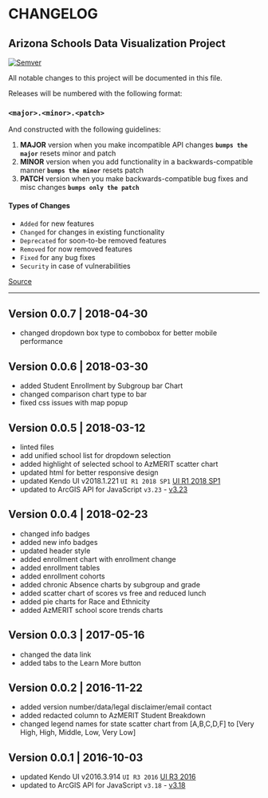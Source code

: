 # CHANGELOG #
## Arizona Schools Data Visualization Project ##

[![Semver](http://img.shields.io/SemVer/2.0.0.png)](http://semver.org/spec/v2.0.0.html)

All notable changes to this project will be documented in this file.

Releases will be numbered with the following format:

### **`<major>.<minor>.<patch>`** ###

And constructed with the following guidelines:

1. **MAJOR** version when you make incompatible API changes **`bumps the major`** resets minor and patch
2. **MINOR** version when you add functionality in a backwards-compatible manner **`bumps the minor`** resets patch
3. **PATCH** version when you make backwards-compatible bug fixes and misc changes **`bumps only the patch`**

#### Types of Changes ####

* `Added` for new features
* `Changed` for changes in existing functionality
* `Deprecated` for soon-to-be removed features
* `Removed` for now removed features
* `Fixed` for any bug fixes
* `Security` in case of vulnerabilities

[Source](http://keepachangelog.com/en/1.0.0/)

***************************************************************************************************************

## Version 0.0.7 | 2018-04-30

* changed dropdown box type to combobox for better mobile performance

## Version 0.0.6 | 2018-03-30

* added Student Enrollment by Subgroup bar Chart
* changed comparison chart type to bar
* fixed css issues with map popup

## Version 0.0.5 | 2018-03-12

* linted files
* add unified school list for dropdown selection
* added highlight of selected school to AzMERIT scatter chart
* updated html for better responsive design
* updated Kendo UI v2018.1.221 `UI R1 2018 SP1` [UI R1 2018 SP1](https://www.telerik.com/support/whats-new/kendo-ui/release-history/kendo-ui-r1-2018-sp1)
* updated to ArcGIS API for JavaScript `v3.23` - [v3.23](https://developers.arcgis.com/javascript/)

## Version 0.0.4 | 2018-02-23

* changed info badges
* added new info badges
* updated header style
* added enrollment chart with enrollment change
* added enrollment tables
* added enrollment cohorts
* added chronic Absence charts by subgroup and grade
* added scatter chart of scores vs free and reduced lunch
* added pie charts for Race and Ethnicity
* added AzMERIT school score trends charts

## Version 0.0.3 | 2017-05-16

* changed the data link
* added tabs to the Learn More button

## Version 0.0.2 | 2016-11-22

* added version number/data/legal disclaimer/email contact
* added redacted column to AzMERIT Student Breakdown
* changed legend names for state scatter chart from [A,B,C,D,F] to [Very High, High, Middle, Low, Very Low]

## Version 0.0.1 | 2016-10-03

* updated Kendo UI v2016.3.914 `UI R3 2016` [UI R3 2016](http://www.telerik.com/support/whats-new/kendo-ui/release-history/kendo-ui-r3-2016)
* updated to ArcGIS API for JavaScript `v3.18` - [v3.18](https://developers.arcgis.com/javascript/)
